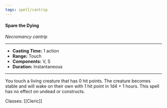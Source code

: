 ```yaml
---
tags: spell/cantrip
---
```

#### Spare the Dying
*Necromancy cantrip*
___
- **Casting Time:** 1 action
- **Range:** Touch
- **Components:** V, S
- **Duration:** Instantaneous
---
You touch a living creature that has 0 hit points. The creature becomes stable and will wake on their own with 1 hit point in 1d4 + 1 hours. This spell has no effect on undead or constructs.

Classes: [[Cleric]]